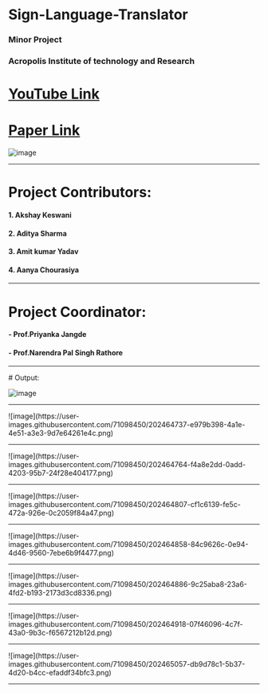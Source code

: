 # Sign-Language-Translator 
### Minor Project

### Acropolis Institute of technology and Research
# [YouTube Link](https://youtu.be/HKTUIFPiwz4)


# [Paper Link](https://www.irjmets.com/paperdetail.php?paperId=19a5e9a047efc275a1c0da054d22ad1f&title=Sign+Language+Translator+using+OpenCV&authpr=Akshay+Keswani)


![image](https://user-images.githubusercontent.com/71098450/201107174-b153b585-9505-4912-b612-83d45a592a3c.png)

<hr>

# Project Contributors:

#### 1. Akshay Keswani

#### 2. Aditya Sharma

#### 3. Amit kumar Yadav

#### 4. Aanya Chourasiya

<hr>

# Project Coordinator:
#### - **Prof.Priyanka Jangde**

#### - **Prof.Narendra Pal Singh Rathore**

<hr>
# Output:

![image](https://user-images.githubusercontent.com/71098450/202464691-b9631147-fac1-41f4-9146-7460d0e0359b.png)
<hr>
![image](https://user-images.githubusercontent.com/71098450/202464737-e979b398-4a1e-4e51-a3e3-9d7e64261e4c.png)
<hr>
![image](https://user-images.githubusercontent.com/71098450/202464764-f4a8e2dd-0add-4203-95b7-24f28e404177.png)
<hr>
![image](https://user-images.githubusercontent.com/71098450/202464807-cf1c6139-fe5c-472a-926e-0c2059f84a47.png)
<hr>
![image](https://user-images.githubusercontent.com/71098450/202464858-84c9626c-0e94-4d46-9560-7ebe6b9f4477.png)
<hr>
![image](https://user-images.githubusercontent.com/71098450/202464886-9c25aba8-23a6-4fd2-b193-2173d3cd8336.png)
<hr>
![image](https://user-images.githubusercontent.com/71098450/202464918-07f46096-4c7f-43a0-9b3c-f6567212b12d.png)
<hr>
![image](https://user-images.githubusercontent.com/71098450/202465057-db9d78c1-5b37-4d20-b4cc-efaddf34bfc3.png)
<hr>
